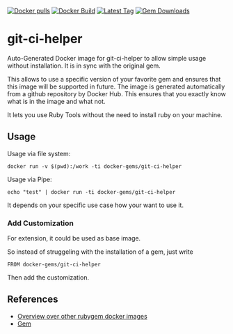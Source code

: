 [![Docker pulls](https://img.shields.io/docker/pulls/rubygem/git-ci-helper.svg)](https://hub.docker.com/r/rubygem/git-ci-helper/)
[![Docker Build](https://img.shields.io/docker/automated/rubygem/git-ci-helper.svg)](https://hub.docker.com/r/rubygem/git-ci-helper/)
[![Latest Tag](https://img.shields.io/github/tag/docker-rubygem/git-ci-helper.svg)](https://hub.docker.com/r/rubygem/git-ci-helper/)
[![Gem Downloads](https://img.shields.io/gem/dt/git-ci-helper.svg)](https://rubygems.org/gems/git-ci-helper/)
# git-ci-helper

Auto-Generated Docker image for git-ci-helper to allow simple usage without installation.
It is in sync with the original gem.

This allows to use a specific version of your favorite gem and ensures that this image will be supported in future.
The image is generated automatically from a github repository by Docker Hub.
This ensures that you exactly know what is in the image and what not.

It lets you use Ruby Tools without the need to install ruby on your machine.

## Usage

Usage via file system:

`docker run -v $(pwd):/work -ti docker-gems/git-ci-helper`

Usage via Pipe:

`echo "test" | docker run -ti docker-gems/git-ci-helper`

It depends on your specific use case how your want to use it.

### Add Customization

For extension, it could be used as base image.

So instead of struggeling with the installation of a gem, just write

`FROM docker-gems/git-ci-helper`

Then add the customization.

## References

 - [Overview over other rubygem docker images](https://github.com/thinkbot/docker-rubygem)
 - [Gem](https://rubygems.org/gems/git-ci-helper/)

